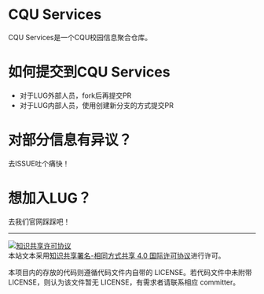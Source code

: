 # CQU Services
CQU Services是一个CQU校园信息聚合仓库。

# 如何提交到CQU Services
- 对于LUG外部人员，fork后再提交PR
- 对于LUG内部人员，使用创建新分支的方式提交PR

# 对部分信息有异议？
去ISSUE吐个痛快！

# 想加入LUG？
去我们官网踩踩吧！

------

<a rel="license" href="http://creativecommons.org/licenses/by-sa/4.0/"><img alt="知识共享许可协议" style="border-width:0" src="https://i.creativecommons.org/l/by-sa/4.0/88x31.png" /></a><br />本站文本采用<a rel="license" href="http://creativecommons.org/licenses/by-sa/4.0/">知识共享署名-相同方式共享 4.0 国际许可协议</a>进行许可。

本项目内的存放的代码则遵循代码文件内自带的 LICENSE。若代码文件中未附带 LICENSE，则认为该文件暂无 LICENSE，有需求者请联系相应 committer。
